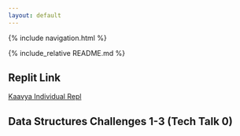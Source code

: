 ```yaml
---
layout: default
---
```

{% include navigation.html %}

{% include_relative README.md %}

## Replit Link
[Kaavya Individual Repl](https://replit.com/@KaavyaUppala/KaavyaIndividualTri3#Main.java)

## Data Structures Challenges 1-3 (Tech Talk 0)
